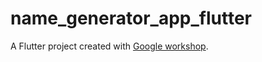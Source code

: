 # name_generator_app_flutter

A Flutter project created with [Google workshop](https://codelabs.developers.google.com/codelabs/flutter-codelab-first).

